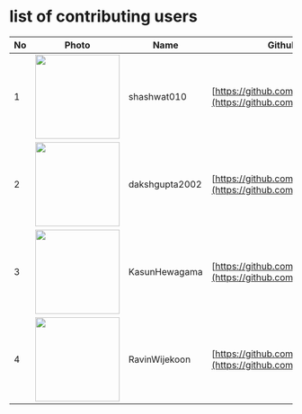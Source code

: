 # list of contributing users

| No  | Photo                                                                                       | Name              | Github Link                                                            |
| --- | ------------------------------------------------------------------------------------------- | ----------------- | ---------------------------------------------------------------------- |
| 1   | <img src="https://avatars.githubusercontent.com/u/76944311?v=4" height=150 width=150>       | shashwat010         | [https://github.com/shashwat010](https://github.com/shashwat010) 
| 2   | <img src="https://avatars.githubusercontent.com/u/78641951?s=400&u=a857f0852d768d949625ea293092b2249153444a&v=4" height=150 width=150> | dakshgupta2002 | [https://github.com/dakshgupta2002](https://github.com/dakshgupta2002) 
| 3   | <img src="https://avatars.githubusercontent.com/u/44252824?v=4" height=150 width=150>       | KasunHewagama         | [https://github.com/KasunHewagama](https://github.com/KasunHewagama) 
| 4   | <img src="https://avatars.githubusercontent.com/u/50649031?v=4" height=150 width=150>       | RavinWijekoon         | [https://github.com/ravinWijekoon](https://github.com/ravinWijekoon) 
